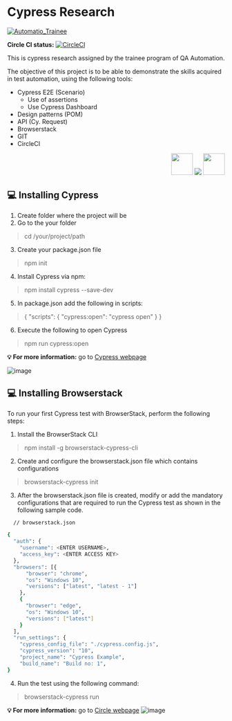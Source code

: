 # Cypress Research

[![Automatio_Trainee](https://img.shields.io/endpoint?url=https://dashboard.cypress.io/badge/detailed/8fcew8&style=social&logo=cypress)](https://dashboard.cypress.io/projects/8fcew8/runs)

**Circle CI status:**
[![CircleCI](https://dl.circleci.com/status-badge/img/gh/marc31yn/Cypress-AutomatioTrainee/tree/master.svg?style=svg)](https://dl.circleci.com/status-badge/redirect/gh/marc31yn/Cypress-AutomatioTrainee/tree/master)

This is cypress research assigned by the trainee program of QA Automation.

The objective of this project is to be able to demonstrate the skills acquired in test automation, using the following tools:

- Cypress E2E (Scenario)
  - Use of assertions
  - Use Cypress Dashboard 
- Design patterns (POM)
- API (Cy. Request)
- Browserstack
- GIT
- CircleCI
<p align="right">
  <a>
  <img src="https://yt3.ggpht.com/iD0oePTGV8tZwEEP_WEG2rvyNiQAVfmjhawFMCj17ARjjmw-J70k9NDjSE5QTzD9Vk3ayBU=s88-c-k-c0x00ffffff-no-rj" width="50"/>
    <img src="https://skillicons.dev/icons?i=js,nodejs,git,github" />
    <img src="https://cdn.icon-icons.com/icons2/2622/PNG/512/brand_circleci_icon_158961.png" width="50"/>
  </a>
</p>

<h2><span class="emoji">💻</span> Installing Cypress </h2>

1. Create folder where the project will be
2. Go to the your folder
> cd /your/project/path
3. Create your package.json file
> npm init
4. Install Cypress via npm:
> npm install cypress --save-dev
5. In package.json add the following in scripts:
>{
  "scripts": {
    "cypress:open": "cypress open"
  }
}
6. Execute the following to open Cypress
>npm run cypress:open 

<strong><g-emoji class="g-emoji" alias="bulb" fallback-src="https://github.githubassets.com/images/icons/emoji/unicode/1f4a1.png">💡</g-emoji> For more information:</strong> go to [Cypress webpage](https://docs.cypress.io/guides/getting-started/installing-cypress#What-you-ll-learn)

![image](https://user-images.githubusercontent.com/23398107/195535737-e7c6d2d6-1270-426f-9ba5-5795655fb188.png)


<h2><span class="emoji">💻</span> Installing Browserstack </h2>

To run your first Cypress test with BrowserStack, perform the following steps:

1. Install the BrowserStack CLI
> npm install -g browserstack-cypress-cli

2. Create and configure the browserstack.json file which contains configurations
> browserstack-cypress init

3. After the browserstack.json file is created, modify or add the mandatory configurations that are required to run the Cypress test as shown in the following sample code.

```bash
  // browserstack.json

{
  "auth": {
    "username": <ENTER USERNAME>,
    "access_key": <ENTER ACCESS KEY>
  },
  "browsers": [{
      "browser": "chrome",
      "os": "Windows 10",
      "versions": ["latest", "latest - 1"]
    },
    {
      "browser": "edge",
      "os": "Windows 10",
      "versions": ["latest"]
    }
  ],
  "run_settings": {
    "cypress_config_file": "./cypress.config.js",
    "cypress_version": "10",
    "project_name": "Cypress Example",
    "build_name": "Build no: 1",
}
```
4. Run the test using the following command:
> browserstack-cypress run

<strong><g-emoji class="g-emoji" alias="bulb" fallback-src="https://github.githubassets.com/images/icons/emoji/unicode/1f4a1.png">💡</g-emoji> For more information:</strong> go to [Circle webpage](https://circleci.com/developer/orbs/orb/cypress-io/cypress)
![image](https://user-images.githubusercontent.com/23398107/196533432-2702392f-4dae-4847-9a42-420b73ebce55.png)


